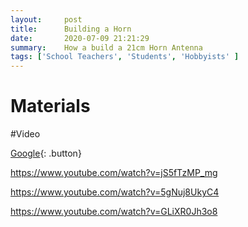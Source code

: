 ```yaml
---
layout:     post
title:      Building a Horn
date:       2020-07-09 21:21:29
summary:    How a build a 21cm Horn Antenna
tags: ['School Teachers', 'Students', 'Hobbyists' ]
---
```


# Materials 


#Video

[Google](http://www.google.com){: .button}

https://www.youtube.com/watch?v=jS5fTzMP_mg

https://www.youtube.com/watch?v=5gNuj8UkyC4

https://www.youtube.com/watch?v=GLiXR0Jh3o8
